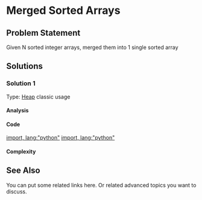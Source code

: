 # Merged Sorted Arrays

## Problem Statement

Given N sorted integer arrays, merged them into 1 single sorted array

## Solutions

### Solution 1
Type: [Heap](https://www.hackerearth.com/practice/notes/heaps-and-priority-queues/) classic usage

#### Analysis

#### Code

[import, lang:"python"](./code/python/merged_sorted_arrays.py)
[import, lang:"python"](./code/python/merged_sorted_arrays_test.py)

#### Complexity

## See Also
You can put some related links here.
Or related advanced topics you want to discuss.
